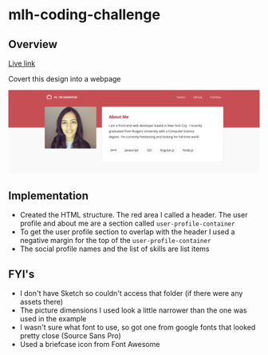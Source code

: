 # mlh-coding-challenge

## Overview

[Live link](https://adrianhorning08.github.io/mlh-coding-challenge/)

Covert this design into a webpage

![alt text](/mockup.png)

## Implementation
* Created the HTML structure. The red area I called a header. The user profile and about me are a section called `user-profile-container`
* To get the user profile section to overlap with the header I used a negative margin for the top of the `user-profile-container`
* The social profile names and the list of skills are list items

## FYI's
* I don't have Sketch so couldn't access that folder (if there were any assets there)
* The picture dimensions I used look a little narrower than the one was used in the example
* I wasn't sure what font to use, so got one from google fonts that looked pretty close (Source Sans Pro)
* Used a briefcase icon from Font Awesome
